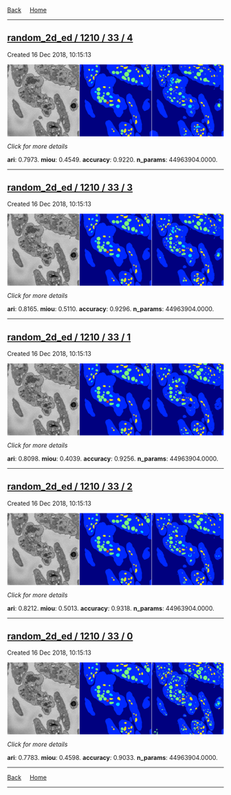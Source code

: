 
[Back](..)&nbsp;&nbsp;&nbsp;&nbsp;&nbsp;[Home](https://leapmanlab.github.io/snapshots)

---

<div class="summary"><a href="4"><h2>random_2d_ed / 1210 / 33 / 4</h2></a><p>Created 16 Dec 2018, 10:15:13
</p><a href="4"><img src="4/media/summary.png" align="center"></a><p>
<i>Click for more details</i>
</p></div>

**ari**: 0.7973. **miou**: 0.4549. **accuracy**: 0.9220. **n_params**: 44963904.0000. 

---

<div class="summary"><a href="3"><h2>random_2d_ed / 1210 / 33 / 3</h2></a><p>Created 16 Dec 2018, 10:15:13
</p><a href="3"><img src="3/media/summary.png" align="center"></a><p>
<i>Click for more details</i>
</p></div>

**ari**: 0.8165. **miou**: 0.5110. **accuracy**: 0.9296. **n_params**: 44963904.0000. 

---

<div class="summary"><a href="1"><h2>random_2d_ed / 1210 / 33 / 1</h2></a><p>Created 16 Dec 2018, 10:15:13
</p><a href="1"><img src="1/media/summary.png" align="center"></a><p>
<i>Click for more details</i>
</p></div>

**ari**: 0.8098. **miou**: 0.4039. **accuracy**: 0.9256. **n_params**: 44963904.0000. 

---

<div class="summary"><a href="2"><h2>random_2d_ed / 1210 / 33 / 2</h2></a><p>Created 16 Dec 2018, 10:15:13
</p><a href="2"><img src="2/media/summary.png" align="center"></a><p>
<i>Click for more details</i>
</p></div>

**ari**: 0.8212. **miou**: 0.5013. **accuracy**: 0.9318. **n_params**: 44963904.0000. 

---

<div class="summary"><a href="0"><h2>random_2d_ed / 1210 / 33 / 0</h2></a><p>Created 16 Dec 2018, 10:15:13
</p><a href="0"><img src="0/media/summary.png" align="center"></a><p>
<i>Click for more details</i>
</p></div>

**ari**: 0.7783. **miou**: 0.4598. **accuracy**: 0.9033. **n_params**: 44963904.0000. 

---

[Back](..)&nbsp;&nbsp;&nbsp;&nbsp;&nbsp;[Home](https://leapmanlab.github.io/snapshots)

---